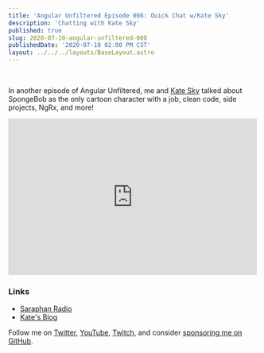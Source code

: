 ```yaml
---
title: 'Angular Unfiltered Episode 008: Quick Chat w/Kate Sky'
description: 'Chatting with Kate Sky'
published: true
slug: 2020-07-10-angular-unfiltered-008
publishedDate: '2020-07-10 02:00 PM CST'
layout: ../../../layouts/BaseLayout.astro
---
```


<br/>

In another episode of Angular Unfiltered, me and [Kate Sky](https://twitter.com/katesky8) talked about SpongeBob as the only cartoon character with a job, clean code, side projects, NgRx, and more!

<div class="flex justify-center">
  <iframe width="500" height="315" src="https://www.youtube.com/embed/YZmD8gy7ycI" frameborder="0" allow="accelerometer; autoplay; encrypted-media; gyroscope; picture-in-picture" allowfullscreen></iframe>
</div>

### Links

- [Saraphan Radio](https://github.com/katesky/saraphan-radio)
- [Kate's Blog](https://www.katesky.com)

Follow me on [Twitter](https://twitter.com/brandontroberts), [YouTube](https://youtube.com/brandonrobertsdev), [Twitch](https://twitch.tv/brandontroberts), and consider [sponsoring me on GitHub](https://github.com/sponsors/brandonroberts).
